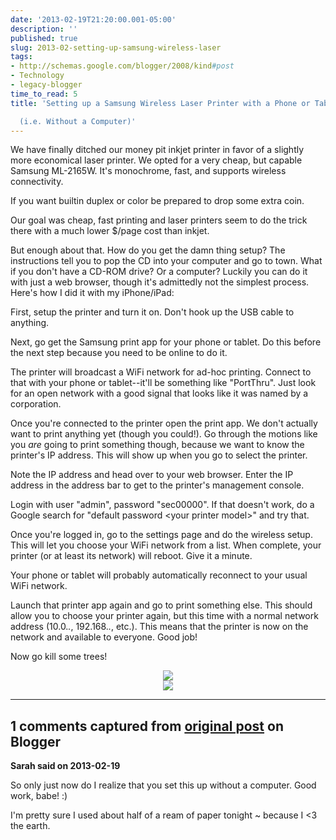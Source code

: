 ```yaml
---
date: '2013-02-19T21:20:00.001-05:00'
description: ''
published: true
slug: 2013-02-setting-up-samsung-wireless-laser
tags:
- http://schemas.google.com/blogger/2008/kind#post
- Technology
- legacy-blogger
time_to_read: 5
title: 'Setting up a Samsung Wireless Laser Printer with a Phone or Tablet

  (i.e. Without a Computer)'
---
```


We have finally ditched our money pit inkjet printer in favor of a slightly more economical laser printer. We opted for a very cheap, but capable Samsung ML-2165W. It's monochrome, fast, and supports wireless connectivity. 

If you want builtin duplex or color be prepared to drop some extra coin.

Our goal was cheap, fast printing and laser printers seem to do the trick there with a much lower $/page cost than inkjet.

But enough about that. How do you get the damn thing setup? The instructions tell you to pop the CD into your computer and go to town. What if you don't have a CD-ROM drive? Or a computer? Luckily you can do it with just a web browser, though it's admittedly not the simplest process. Here's how I did it with my iPhone/iPad:

First, setup the printer and turn it on. Don't hook up the USB cable to anything.

Next, go get the Samsung print app for your phone or tablet. Do this before the next step because you need to be online to do it.

The printer will broadcast a WiFi network for ad-hoc printing. Connect to that with your phone or tablet--it'll be something like "PortThru". Just look for an open network with a good signal that looks like it was named by a corporation.

Once you're connected to the printer open the print app. We don't actually want to print anything yet (though you could!). Go through the motions like you <em>are</em> going to print something though, because we want to know the printer's IP address. This will show up when you go to select the printer.

Note the IP address and head over to your web browser. Enter the IP address in the address bar to get to the printer's management console.

Login with user "admin", password "sec00000". If that doesn't work, do a Google search for "default password &lt;your printer model&gt;" and try that.

Once you're logged in, go to the settings page and do the wireless setup. This will let you choose your WiFi network from a list. When complete, your printer (or at least its network) will reboot. Give it a minute.

Your phone or tablet will probably automatically reconnect to your usual WiFi network.

Launch that printer app again and go to print something else. This should allow you to choose your printer again, but this time with a normal network address (10.0.*.*, 192.168.*.*, etc.). This means that the printer is now on the network and available to everyone. Good job!

Now go kill some trees! 

<div class="separator" style="clear: both; text-align: center;"><a href="https://lh3.googleusercontent.com/-zhKBuMUGGrk/USQy0wjnCUI/AAAAAAAAFiE/gQCkcyhTjjk/s640/blogger-image-855070614.jpg" style="margin-left: 1em; margin-right: 1em;"><img border="0" src="https://lh3.googleusercontent.com/-zhKBuMUGGrk/USQy0wjnCUI/AAAAAAAAFiE/gQCkcyhTjjk/s640/blogger-image-855070614.jpg" /></a></div> 

<div class="separator" style="clear: both; text-align: center;"><a href="https://lh4.googleusercontent.com/-SgC8NNFR37M/USQy2F7rA4I/AAAAAAAAFiM/KNZs8Z1CLPE/s640/blogger-image-519166345.jpg" style="margin-left: 1em; margin-right: 1em;"><img border="0" src="https://lh4.googleusercontent.com/-SgC8NNFR37M/USQy2F7rA4I/AAAAAAAAFiM/KNZs8Z1CLPE/s640/blogger-image-519166345.jpg" /></a></div>

---

## 1 comments captured from [original post](https://blog.wassupy.com/2013/02/setting-up-samsung-wireless-laser.html) on Blogger

**Sarah said on 2013-02-19**

So only just now do I realize that you set this up without a computer.  Good work, babe! :)

I'm pretty sure I used about half of a ream of paper tonight ~ because I &lt;3 the earth.

